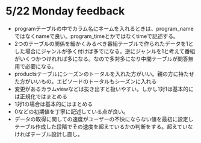 # 5/22 Monday feedback
- programテーブルの中でカラム名にネームを入れるときは、program_nameではなくnameで良い。program_timeとかではなくtimeで記述する。
- 2つのテーブルの関係を細かくみるべき番組テーブルで作られたデータを1とした場合にジャンルが多く付けば多でになる。逆にジャンルを1と考えて番組がいくつかつけれれば多になる。なので多対多になり中間テーブルが問答無用で必要になる。
- productsテーブルにシーズンのトータルを入れた方がいい。親の方に持たせた方がいいもの。エピソードのトータルもシーズンに入れる
- 変更があるカラムviewなどは抜き出すと扱いやすい。しかし1対1は基本的には正規化ではまとめる
- 1対1の場合は基本的にはまとめる
- 0などの初期値を丁寧に記述している点が良い。
- データの取得に関しての速度がユーザーの不快にならない値を最初に設定しテーブル作成した段階でその速度を超えているかの判断をする。超えていなければテーブル設計し直し。